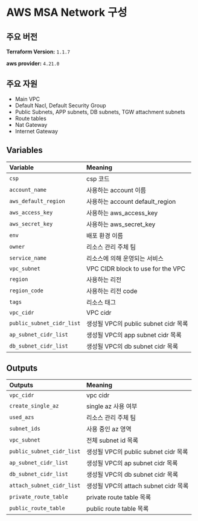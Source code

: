 # AWS MSA Network 구성

## 주요 버전

**Terraform Version:** `1.1.7`

**aws provider:** `4.21.0`

## 주요 자원

- Main VPC 
- Default Nacl, Default Security Group
- Public Subnets, APP subnets, DB subnets, TGW attachment subnets
- Route tables
- Nat Gateway
- Internet Gateway

## Variables

| Variable | Meaning                           |
| :------- |:----------------------------------|
| `csp`| csp 코드                            |
| `account_name`| 사용하는 account 이름                   |
| `aws_default_region`| 사용하는 account default_region       |
| `aws_access_key`| 사용하는 aws_access_key               |
| `aws_secret_key`| 사용하는 aws_secret_key               |
| `env` | 배포 환경 이름                          |
| `owner` | 리소스 관리 주체 팀                       |
| `service_name` | 리소스에 의해 운영되는 서비스                  |
| `vpc_subnet` | VPC CIDR block to use for the VPC |
| `region` | 사용하는 리전                           |
| `region_code` | 사용하는 리전 code                      |
| `tags` | 리소스 태그                            |
| `vpc_cidr` | VPC cidr                          |
| `public_subnet_cidr_list`| 생성될 VPC의 public subnet cidr 목록    |
| `ap_subnet_cidr_list`| 생성될 VPC의 app subnet cidr 목록       |
| `db_subnet_cidr_list`| 생성될 VPC의 db subnet cidr 목록        |

## Outputs

| Outputs | Meaning |
| :------- | :----- |
| `vpc_cidr`| vpc cidr |
| `create_single_az` | single az 사용 여부 |
| `used_azs` | 리소스 관리 주체 팀 |
| `subnet_ids` | 사용 중인 az 영역 |
| `vpc_subnet` | 전체 subnet id 목록 |
| `public_subnet_cidr_list`| 생성될 VPC의 public subnet cidr 목록 |
| `ap_subnet_cidr_list`| 생성될 VPC의 ap subnet cidr 목록 |
| `db_subnet_cidr_list`| 생성될 VPC의 db subnet cidr 목록 |
| `attach_subnet_cidr_list`| 생성될 VPC의 attach subnet cidr 목록 |
| `private_route_table` | private route table 목록 |
| `public_route_table` | public route table 목록 |


```